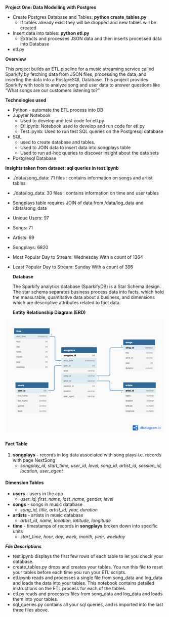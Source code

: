 <!-----
NEW: Check the "Suppress top comment" option to remove this info from the output.

Conversion time: 0.538 seconds.


Using this Markdown file:

1. Paste this output into your source file.
2. See the notes and action items below regarding this conversion run.
3. Check the rendered output (headings, lists, code blocks, tables) for proper
   formatting and use a linkchecker before you publish this page.

Conversion notes:

* Docs to Markdown version 1.0β29
* Sun Mar 14 2021 18:08:13 GMT-0700 (PDT)
* Source doc: Udacity Project one Data Model PostgreSQL Readme
* This document has images: check for >>>>>  gd2md-html alert:  inline image link in generated source and store images to your server. NOTE: Images in exported zip file from Google Docs may not appear in  the same order as they do in your doc. Please check the images!

----->




**Project One: Data Modelling with Postgres**



*   Create Postgres Database and Tables: **python create_tables.py**
    *   If tables already exist they will be dropped and new tables will be created
*   Insert data into tables: **python etl.py**
    *   Extracts and processes JSON data and then inserts processed data into Database
*   etl.py

 

**Overview**

This project builds an ETL pipeline for a music streaming service called Sparkify by fetching data from JSON files, processing the data, and inserting the data into a PostgreSQL Database. This project provides Sparkify with tools to analyze song and user data to answer questions like “What songs are our customers listening to?”

**Technologies used**



*   Python - automate the ETL process into DB
*   Jupyter Notebook
    *   Used to develop and test code for etl.py
    *   Etl.ipynb: Notebook used to develop and run code for etl.py
    *   Test.ipynb: Used to run test SQL queries on the Postgresql database
*   SQL 
    *   used to create database and tables. 
    *   Used to JOIN data to insert data into songplays table
    *   Used to run ad-hoc queries to discover insight about the data sets
*   Postgresql Database

**Insights taken from dataset: sql queries in test.ipynb**



*   ./data/song_data: 71 files : contains information on songs and artist tables
*   ./data/log_data: 30 files : contains information on time and user tables
*   Songplays table requires JOIN of data from /data/log_data and /data/song_data
*   Unique Users: 97
*   Songs: 71
*   Artists: 69
*   Songplays: 6820
*   Most Popular Day to Stream: Wednesday With a count of 1364
*   Least Popular Day to Stream: Sunday With a count of 396

    **Database**


    The Sparkify analytics database (SparkifyDB) is a Star Schema design. The star schema separates business process data into facts, which hold the measurable, quantitative data about a business, and dimensions which are descriptive attributes related to fact data. 


    **Entity Relationship Diagram (ERD)**


    



![alt_text](images/image1.png "image_tooltip")




#### **Fact Table**



1. **songplays** - records in log data associated with song plays i.e. records with page NextSong
    *   _songplay_id, start_time, user_id, level, song_id, artist_id, session_id, location, user_agent_


#### **Dimension Tables**



*   **users** - users in the app
    *   _user_id, first_name, last_name, gender, level_
*   **songs** - songs in music database
    *   _song_id, title, artist_id, year, duration_
*   **artists** - artists in music database
    *   _artist_id, name, location, latitude, longitude_
*   **time** - timestamps of records in **songplays** broken down into specific units
    *   _start_time, hour, day, week, month, year, weekday_

**_File Descriptions_**



*   test.ipynb displays the first few rows of each table to let you check your database.
*   create_tables.py drops and creates your tables. You run this file to reset your tables before each time you run your ETL scripts.
*   etl.ipynb reads and processes a single file from song_data and log_data and loads the data into your tables. This notebook contains detailed instructions on the ETL process for each of the tables.
*   etl.py reads and processes files from song_data and log_data and loads them into your tables. 
*   sql_queries.py contains all your sql queries, and is imported into the last three files above.
